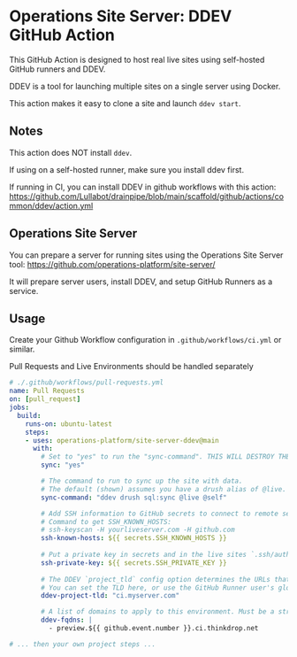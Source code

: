 # Operations Site Server: DDEV GitHub Action

This GitHub Action is designed to host real live sites using self-hosted GitHub runners and DDEV.

DDEV is a tool for launching multiple sites on a single server using Docker.

This action makes it easy to clone a site and launch `ddev start`.

Notes
-----

This action does NOT install `ddev`. 

If using on a self-hosted runner, make sure you install ddev first.

If running in CI, you can install DDEV in github workflows with this action: https://github.com/Lullabot/drainpipe/blob/main/scaffold/github/actions/common/ddev/action.yml

Operations Site Server
----------------------

You can prepare a server for running sites using the Operations Site Server tool: https://github.com/operations-platform/site-server/

It will prepare server users, install DDEV, and setup GitHub Runners as a service.

Usage
-----

Create your Github Workflow configuration in `.github/workflows/ci.yml` or similar.

Pull Requests and Live Environments should be handled separately
```yaml
# ./.github/workflows/pull-requests.yml
name: Pull Requests
on: [pull_request]
jobs:
  build:
    runs-on: ubuntu-latest
    steps:
    - uses: operations-platform/site-server-ddev@main
      with:
        # Set to "yes" to run the "sync-command". THIS WILL DESTROY THE SITE DATA.
        sync: "yes"

        # The command to run to sync up the site with data. 
        # The default (shown) assumes you have a drush alias of @live.
        sync-command: "ddev drush sql:sync @live @self"

        # Add SSH information to GitHub secrets to connect to remote servers.
        # Command to get SSH_KNOWN_HOSTS:
        # ssh-keyscan -H yourliveserver.com -H github.com 
        ssh-known-hosts: ${{ secrets.SSH_KNOWN_HOSTS }}
        
        # Put a private key in secrets and in the live sites `.ssh/authorized_keys` file.
        ssh-private-key: ${{ secrets.SSH_PRIVATE_KEY }}
        
        # The DDEV `project_tld` config option determines the URLs that are created for the sites.
        # You can set the TLD here, or use the GitHub Runner user's global ddev config.
        ddev-project-tld: "ci.myserver.com"

        # A list of domains to apply to this environment. Must be a string because of github actions.
        ddev-fqdns: |
          - preview.${{ github.event.number }}.ci.thinkdrop.net

# ... then your own project steps ...
```

